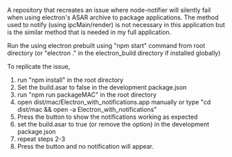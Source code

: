A repository that recreates an issue where node-notifier will silently fail when using electron's ASAR archive to package applications. The method used to notify (using ipcMain/render) is not necessary in this application but is the similar method that is needed in my full application.


Run the using electron prebuilt using "npm start" command from root directory (or "electron ." in the electron_build directory if installed globally)

To replicate the issue,

1. run "npm install" in the root directory
2. Set the build.asar to false in the development package.json
3. run "npm run packageMAC" in the root directory
4. open dist/mac/Electron_with_notifications.app manually or type "cd dist/mac && open -a Electron_with_notifications"
5. Press the button to show the notifications working as expected
6. set the build.asar to true (or remove the option) in the development package.json
7. repeat steps 2-3
8. Press the button and no notification will appear.

